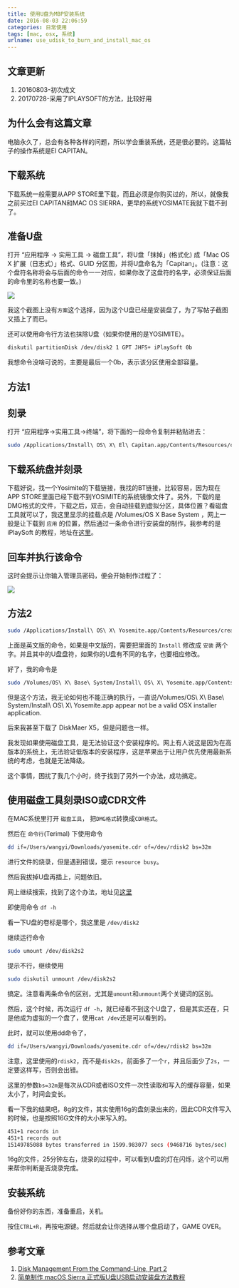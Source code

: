 ```yaml
---
title: 使用U盘为MBP安装系统
date: 2016-08-03 22:06:59
categories: 日常使用
tags: [mac, osx, 系统]
urlname: use_udisk_to_burn_and_install_mac_os
---
```


## 文章更新

1. 20160803-初次成文
2. 20170728-采用了IPLAYSOFT的方法，比较好用

## 为什么会有这篇文章

电脑永久了，总会有各种各样的问题，所以学会重装系统，还是很必要的。这篇帖子的操作系统是EI CAPITAN。<!-- more -->

## 下载系统

下载系统一般需要从APP STORE里下载，而且必须是你购买过的，所以，就像我之前买过EI CAPITAN和MAC OS SIERRA，更早的系统YOSIMATE我就下载不到了。

## 准备U盘

打开 “应用程序 → 实用工具 → 磁盘工具”，将U盘「抹掉」(格式化) 成「Mac OS X 扩展（日志式）」格式、GUID 分区图，并将U盘命名为「Capitan」。(注意：这个盘符名称将会与后面的命令一一对应，如果你改了这盘符的名字，必须保证后面的命令里的名称也要一致。)

![](makeusbready.png)

我这个截图上没有`方案`这个选择，因为这个U盘已经是安装盘了，为了写帖子截图又插上了而已。

还可以使用命令行方法也抹除U盘（如果你使用的是YOSIMITE）。

``` bash
diskutil partitionDisk /dev/disk2 1 GPT JHFS+ iPlaySoft 0b
```

我想命令没啥可说的，主要是最后一个0b，表示该分区使用全部容量。

## 方法1

## 刻录

打开 “应用程序→实用工具→终端”，将下面的一段命令复制并粘贴进去：

``` bash
sudo /Applications/Install\ OS\ X\ El\ Capitan.app/Contents/Resources/createinstallmedia --volume /Volumes/Capitan --applicationpath /Applications/Install\ OS\ X\ El\ Capitan.app --nointeraction
```

## 下载系统盘并刻录

下载好说，找一个Yosimite的下载链接，我找的BT链接，比较容易，因为现在APP STORE里面已经下载不到YOSIMITE的系统镜像文件了。另外，下载的是DMG格式的文件，下载之后，双击，会自动挂载到虚拟分区，具体位置？看磁盘工具就可以了，我这里显示的挂载点是 /Volumes/OS X Base System ，网上一般是让下载到 `应用` 的位置，然后通过一条命令进行安装盘的制作，我参考的是 iPlaySoft 的教程，地址在[这里](http://www.iplaysoft.com/osx-yosemite-usb-install-drive.html)。

## 回车并执行该命令

这时会提示让你输入管理员密码，便会开始制作过程了：

![](terminal_2x.jpg)

## 方法2

``` bash
sudo /Applications/Install\ OS\ X\ Yosemite.app/Contents/Resources/createinstallmedia --volume /Volumes/iPlaySoft --applicationpath /Applications/Install\ OS\ X\ Yosemite.app --nointeraction
```

上面是英文版的命令，如果是中文版的，需要把里面的 `Install` 修改成 `安装` 两个字。并且其中的U盘盘符，如果你的U盘有不同的名字，也要相应修改。

好了，我的命令是

``` bash
sudo /Volumes/OS\ X\ Base\ System/Install\ OS\ X\ Yosemite.app/Contents/Resources/createinstallmedia --volume /Volumes/iPlaySoft --applicationpath /Volumes/OS\ X\ Base\ System/Install\ OS\ X\ Yosemite.app --nointeraction
```

但是这个方法，我无论如何也不能正确的执行，一直说/Volumes/OS\ X\ Base\ System/Install\ OS\ X\ Yosemite.app appear not be a valid OSX installer application.

后来我甚至下载了 DiskMaer X5，但是问题也一样。

我发现如果使用磁盘工具，是无法验证这个安装程序的。网上有人说这是因为在高版本的系统上，无法验证低版本的安装程序，这是苹果出于让用户优先使用最新系统的考虑，也就是无法降级。

这个事情，困扰了我几个小时，终于找到了另外一个办法，成功搞定。

## 使用磁盘工具刻录ISO或CDR文件
  
在MAC系统里打开 `磁盘工具`， 把`DMG格式`转换成`CDR格式`。

然后在 `命令行`(Terimal) 下使用命令

``` bash
dd if=/Users/wangyi/Downloads/yosemite.cdr of=/dev/rdisk2 bs=32m
```

进行文件的烧录，但是遇到错误，提示 `resource busy`。

然后我拔掉U盘再插上，问题依旧。

网上继续搜索，找到了这个办法，地址见[这里](http://raspberrypi.stackexchange.com/questions/9217/resource-busy-error-when-using-dd-to-copy-disk-img-to-sd-card)

即使用命令 `df -h`

看一下U盘的卷标是哪个，我这里是 `/dev/disk2`

继续运行命令

``` bash
sudo umount /dev/disk2s2
```

提示不行，继续使用

``` bash
sudo diskutil unmount /dev/disk2s2
```

搞定。注意看两条命令的区别，尤其是`umount`和`unmount`两个关键词的区别。

然后，这个时候，再次运行 `df -h`，就已经看不到这个U盘了，但是其实还在，只是他成为虚拟的一个盘了，使用`cat /dev`还是可以看到的。

此时，就可以使用dd命令了，

``` bash
dd if=/Users/wangyi/Downloads/yosemite.cdr of=/dev/rdisk2 bs=32m
```

注意，这里使用的`rdisk2`，而不是`disk2s`，前面多了一个`r`，并且后面少了`2s`，一定要这样写，否则会出错。

这里的参数`bs=32m`是每次从CDR或者ISO文件一次性读取和写入的缓存容量，如果太小了，时间会变长。

看一下我的结果吧，8g的文件，其实使用16g的盘刻录出来的，因此CDR文件写入的时候，也是按照16G文件的大小来写入的。

``` bash
451+1 records in
451+1 records out
15149785088 bytes transferred in 1599.983077 secs (9468716 bytes/sec)
```

16g的文件，25分钟左右，烧录的过程中，可以看到U盘的灯在闪烁，这个可以用来帮你判断是否烧录完成。

## 安装系统

备份好你的东西，准备重启，关机。

按住`CTRL+R`，再按电源键。然后就会让你选择从哪个盘启动了，GAME OVER。

## 参考文章

1. [Disk Management From the Command-Line, Part 2](http://www.theinstructional.com/guides/disk-management-from-the-command-line-part-2)
2. [简单制作 macOS Sierra 正式版U盘USB启动安装盘方法教程](http://www.iplaysoft.com/macos-usb-install-drive.html)
